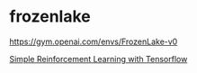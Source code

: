 # frozenlake
https://gym.openai.com/envs/FrozenLake-v0

[Simple Reinforcement Learning with Tensorflow](https://medium.com/emergent-future/simple-reinforcement-learning-with-tensorflow-part-0-q-learning-with-tables-and-neural-networks-d195264329d0)
